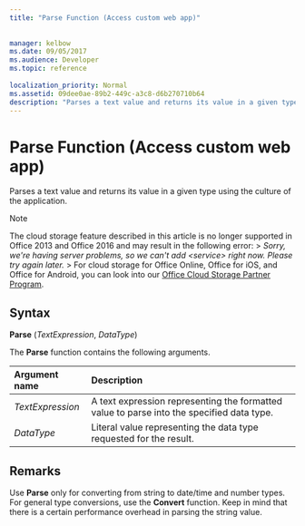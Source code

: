 ```yaml
---
title: "Parse Function (Access custom web app)"
 
 
manager: kelbow
ms.date: 09/05/2017
ms.audience: Developer
ms.topic: reference
  
localization_priority: Normal
ms.assetid: 09dee0ae-89b2-449c-a3c8-d6b270710b64
description: "Parses a text value and returns its value in a given type using the culture of the application."
---
```


# Parse Function (Access custom web app)

Parses a text value and returns its value in a given type using the culture of the application.
  
> [!NOTE]
> The cloud storage feature described in this article is no longer supported in Office 2013 and Office 2016 and may result in the following error: >  *Sorry, we're having server problems, so we can't add \<service\> right now. Please try again later.* > For cloud storage for Office Online, Office for iOS, and Office for Android, you can look into our [Office Cloud Storage Partner Program](https://dev.office.com/programs/officecloudstorage). 
  
## Syntax

 **Parse** (*TextExpression*, *DataType*) 
  
The **Parse** function contains the following arguments. 
  
|**Argument name**|**Description**|
|:-----|:-----|
| *TextExpression*  <br/> |A text expression representing the formatted value to parse into the specified data type.  <br/> |
| *DataType*  <br/> |Literal value representing the data type requested for the result.  <br/> |
   
## Remarks

Use **Parse** only for converting from string to date/time and number types. For general type conversions, use the **Convert** function. Keep in mind that there is a certain performance overhead in parsing the string value. 
  

